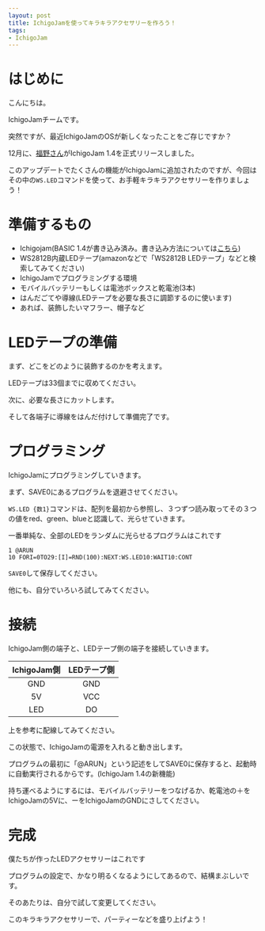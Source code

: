 ```yaml
---
layout: post
title: IchigoJamを使ってキラキラアクセサリーを作ろう！
tags:
- IchigoJam
---
```

# はじめに
こんにちは。

IchigoJamチームです。

突然ですが、最近IchigoJamのOSが新しくなったことをご存じですか？

12月に、[福野さん](https://fukuno.jig.jp)がIchigoJam 1.4を正式リリースしました。

このアップデートでたくさんの機能がIchigoJamに追加されたのですが、今回はその中の`WS.LED`コマンドを使って、お手軽キラキラアクセサリーを作りましょう！

# 準備するもの
- Ichigojam(BASIC 1.4が書き込み済み。書き込み方法については[こちら](https://15jamrecipe.jimdofree.com/%E5%91%A8%E8%BE%BA%E6%A9%9F%E5%99%A8/%E3%83%91%E3%82%BD%E3%82%B3%E3%83%B3%E3%81%A8%E6%8E%A5%E7%B6%9A/%E3%83%95%E3%82%A1%E3%83%BC%E3%83%A0%E3%82%A6%E3%82%A7%E3%82%A2%E6%9B%B4%E6%96%B0/))
- WS2812B内蔵LEDテープ(amazonなどで「WS2812B LEDテープ」などと検索してみてください)
- IchigoJamでプログラミングする環境
- モバイルバッテリーもしくは電池ボックスと乾電池(3本)
- はんだごてや導線(LEDテープを必要な長さに調節するのに使います)
- あれば、装飾したいマフラー、帽子など

# LEDテープの準備
まず、どこをどのように装飾するのかを考えます。

LEDテープは33個までに収めてください。

次に、必要な長さにカットします。

そして各端子に導線をはんだ付けして準備完了です。

# プログラミング
IchigoJamにプログラミングしていきます。

まず、SAVE0にあるプログラムを退避させてください。

`WS.LED {数1}`コマンドは、配列を最初から参照し、３つずつ読み取ってその３つの値をred、green、blueと認識して、光らせていきます。

一番単純な、全部のLEDをランダムに光らせるプログラムはこれです
```
1 @ARUN
10 FORI=0TO29:[I]=RND(100):NEXT:WS.LED10:WAIT10:CONT
```
`SAVE0`して保存してください。

他にも、自分でいろいろ試してみてください。

# 接続
IchigoJam側の端子と、LEDテープ側の端子を接続していきます。

| IchigoJam側 | LEDテープ側 |
| :---: | :---: |
| GND | GND |
| 5V | VCC |
| LED | DO |

上を参考に配線してみてください。

この状態で、IchigoJamの電源を入れると動き出します。

プログラムの最初に「@ARUN」という記述をしてSAVE0に保存すると、起動時に自動実行されるからです。(IchigoJam 1.4の新機能)

持ち運べるようにするには、モバイルバッテリーをつなげるか、乾電池の＋をIchigoJamの5Vに、ーをIchigoJamのGNDにさしてください。

# 完成
僕たちが作ったLEDアクセサリーはこれです

プログラムの設定で、かなり明るくなるようにしてあるので、結構まぶしいです。

そのあたりは、自分で試して変更してください。

このキラキラアクセサリーで、パーティーなどを盛り上げよう！
